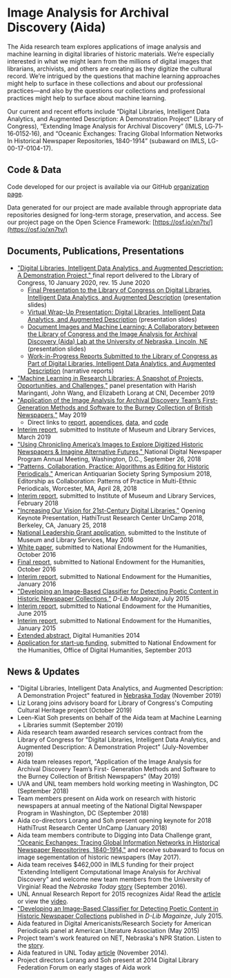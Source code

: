 # Image Analysis for Archival Discovery (Aida)

The Aida research team explores applications of image analysis and machine learning in digital libraries of historic materials. We’re especially interested in what we might learn from the millions of digital images that librarians, archivists, and others are creating as they digitize the cultural record. We’re intrigued by the questions that machine learning approaches might help to surface in these collections and about our professional practices&#8212;and also by the questions our collections and professional practices might help to surface about machine learning.

Our current and recent efforts include “Digital Libraries, Intelligent Data Analytics, and Augmented Description: A Demonstration Project” (Library of Congress), “Extending Image Analysis for Archival Discovery” (IMLS, LG‐71‐16‐0152‐16), and “Oceanic Exchanges: Tracing Global Information Networks In Historical Newspaper Repositories, 1840-1914” (subaward on IMLS, LG-00-17-0104-17).

## Code & Data
Code developed for our project is available via our GitHub [organization page](https://github.com/ProjectAida).  

Data generated for our project are made available through appropriate data repositories designed for long-term storage, preservation, and access. See our project page on the Open Science Framework: [https://osf.io/xn7tv/](https://osf.io/xn7tv/)

## Documents, Publications, Presentations
* ["Digital Libraries, Intelligent Data Analytics, and Augmented Description: A Demonstration Project," ](https://digitalcommons.unl.edu/libraryscience/396/) final report delivered to the Library of Congress, 10 January 2020, rev. 15 June 2020
  * [Final Presentation to the Library of Congress on Digital Libraries, Intelligent Data Analytics, and Augmented Description](https://digitalcommons.unl.edu/library_talks/162/) (presentation slides)
  * [Virtual Wrap-Up Presentation: Digital Libraries, Intelligent Data Analytics, and Augmented Description](https://digitalcommons.unl.edu/cseconfwork/329/) (presentation slides)
  * [Document Images and Machine Learning: A Collaboratory between the Library of Congress and the Image Analysis for Archival Discovery (Aida) Lab at the University of Nebraska, Lincoln, NE](https://digitalcommons.unl.edu/cseconfwork/330/) (presentation slides)
  * [Work-in-Progress Reports Submitted to the Library of Congress as Part of Digital Libraries, Intelligent Data Analytics, and Augmented Description](https://digitalcommons.unl.edu/csetechreports/168/) (narrative reports)
* ["Machine Learning in Research Libraries: A Snapshot of Projects, Opportunities, and Challenges,"](https://youtu.be/W2Xs1u-7954) panel presentation with Harish Maringanti, John Wang, and Elizabeth Lorang at CNI, December 2019
* ["Application of the Image Analysis for Archival Discovery Team’s First- Generation Methods and Software to the Burney Collection of British Newspapers,"](https://digitalcommons.unl.edu/cdrhgrants/7/) May 2019
  * Direct links to [report](https://digitalcommons.unl.edu/cgi/viewcontent.cgi?article=1007&context=cdrhgrants), [appendices](https://digitalcommons.unl.edu/cgi/viewcontent.cgi?filename=0&article=1007&context=cdrhgrants&type=additional), [data](https://osf.io/u5twn/), and [code](https://github.com/ProjectAida/aida)
* [Interim report](https://digitalcommons.unl.edu/cdrhgrants/8/), submitted to Institute of Museum and Library Services, March 2019
* ["Using Chronicling America’s Images to Explore Digitized Historic Newspapers & Imagine Alternative Futures," ](http://digitalcommons.unl.edu/library_talks/143/) National Digital Newspaper Program Annual Meeting, Washington, D.C., September 26, 2018
* ["Patterns, Collaboration, Practice: Algorithms as Editing for Historic Periodicals,"](http://digitalcommons.unl.edu/library_talks/142/) American Antiquarian Society Spring Symposium 2018, Editorship as Collaboration: Patterns of Practice in Multi-Ethnic Periodicals, Worcester, MA, April 28, 2018
* [Interim report](http://digitalcommons.unl.edu/cdrhgrants/6), submitted to Institute of Museum and Library Services, February 2018
* ["Increasing Our Vision for 21st-Century Digital Libraries,"](http://digitalcommons.unl.edu/library_talks/144/) Opening Keynote Presentation, HathiTrust Research Center UnCamp 2018, Berkeley, CA, January 25, 2018
* [National Leadership Grant application](https://www.imls.gov/grants/awarded/lg-71-16-0152-16), submitted to the Institute of Museum and Library Services, May 2016
* [White paper](http://digitalcommons.unl.edu/cdrhgrants/4/), submitted to National Endowment for the Humanities, October 2016
* [Final report](http://digitalcommons.unl.edu/cdrhgrants/5/), submitted to National Endowment for the Humanities, October 2016
* [Interim report](http://digitalcommons.unl.edu/cdrhgrants/3/), submitted to National Endowment for the Humanities, January 2016
* ["Developing an Image-Based Classifier for Detecting Poetic Content in Historic Newspaper Collections,"](http://www.dlib.org/dlib/july15/lorang/07lorang.html) _D-Lib Magainze_, July 2015
* [Interim report](http://digitalcommons.unl.edu/cdrhgrants/2/), submitted to National Endowment for the Humanities, June 2015
* [Interim report](http://digitalcommons.unl.edu/cdrhgrants/1/), submitted to National Endowment for the Humanities, January 2015
* [Extended abstract](http://dharchive.org/paper/DH2014/Paper-851.xml), Digital Humanities 2014
* [Application for start-up funding](http://www.neh.gov/files/grants/university_of_nebraska_image_analysis_for_archival_discovery.pdf), submitted to National Endowment for the Humanities, Office of Digital Humanities, September 2013

## News & Updates
* "Digital Libraries, Intelligent Data Analytics, and Augmented Description: A Demonstration Project" featured in [Nebraska Today](https://news.unl.edu/newsrooms/today/article/nebraska-researchers-partner-with-library-of-congress/) (November 2019)
* Liz Lorang joins advisory board for Library of Congress's Computing Cultural Heritage project (October 2019)
* Leen-Kiat Soh presents on behalf of the Aida team at Machine Learning + Libraries summit (September 2019)
* Aida research team awarded research services contract from the Library of Congress for "Digital Libraries, Intelligent Data Analytics, and Augmented Description: A Demonstration Project" (July-November 2019)
* Aida team releases report, "Application of the Image Analysis for Archival Discovery Team’s First- Generation Methods and Software to the Burney Collection of British Newspapers" (May 2019)
* UVA and UNL team members hold working meeting in Washington, DC (September 2018)
* Team members present on Aida work on research with historic newspapers at annual meeting of the National Digital Newspaper Program in Washington, DC (September 2018)
* Aida co-directors Lorang and Soh present opening keynote for 2018 HathiTrust Research Center UnCamp (January 2018)
* Aida team members contribute to Digging into Data Challenge grant, ["Oceanic Exchanges: Tracing Global Information Networks in Historical Newspaper Repositorires, 1840-1914,"](https://diggingintodata.org/awards/2016/project/oceanic-exchanges-tracing-global-information-networks-historical-newspaper) and receive subaward to focus on image segementation of historic newspapers (May 2017).
* Aida team receives $462,000 in IMLS funding for their project "Extending Intelligent Computational Image Analysis for Archival Discovery" and welcome new team members from the University of Virginia! Read the _Nebraska Today_ [story](http://news.unl.edu/newsrooms/today/article/researchers-push-software-to-work-more-like-human-eye) (September 2016).
* UNL Annual Research Report for 2015 recognizes Aida! Read the [article](http://research.unl.edu/annualreport/2015/finding-poetry-amid-historic-news-pages/) or view the [video](https://youtu.be/D893Mu1S7RI?list=PL2C3zJJ2hPlAyFRnHpueG_GcdMX-RevN9).
* ["Developing an Image-Based Classifier for Detecting Poetic Content in Historic Newspaper Collections](http://www.dlib.org/dlib/july15/lorang/07lorang.html) published in _D-Lib Magainze_, July 2015.
* Aida featured in Digital Americanists/Research Society for American Periodicals panel at American Literature Association (May 2015)
* Project team's work featured on NET, Nebraska's NPR Station. Listen to the [story](http://netnebraska.org/article/culture/943643/how-find-poem-200-year-old-newspapers).
* Aida featured in UNL Today [article](http://news.unl.edu/newsrooms/unltoday/article/project-mines-8-million-news-pages-for-poetry/) (November 2014).
* Project directors Lorang and Soh present at 2014 Digital Library Federation Forum on early stages of Aida work
